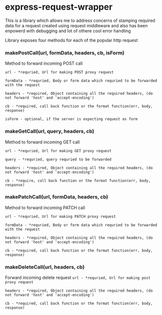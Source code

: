 # express-request-wrapper
This is a library which allows me to address concerns of stamping required data for a request created using request middleware and also has been enpowerd with debugging and lot of othere cool error handling

Library exposes four methods for each of the popular http request

### makePostCall(url, formData, headers, cb, isForm)
Method to forward incoming POST call

`url - *requried, Url for making POST proxy request`

`formData - *requried, Body or form data which requried to be forwarded with the request `

`headers - *required, Object containing all the required headers, (do not forward 'host' and 'accept-encoding')`

`cb - *required, call back function or the format function(err, body, response)`

`isForm - optional, if the server is expecting request as form`

### makeGetCall(url, query, headers, cb)
Method to forward incoming GET call

`url - *requried, Url for making GET proxy request`

`query - *requried, query requried to be forwarded`

`headers - *required, Object containing all the required headers, (do not forward 'host' and 'accept-encoding')`

`cb - *require, call back function or the format function(err, body, response)`

### makePatchCall(url, formData, headers, cb)
Method to forward incoming PATCH call

`url - *requried, Url for making PATCH proxy request`

`formData - *requried, Body or form data which requried to be forwarded with the request `

`headers - *required, Object containing all the required headers, (do not forward 'host' and 'accept-encoding')`

`cb - *required, call back function or the format function(err, body, response)`

### makeDeleteCall(url, headers, cb)
Forward incoming delete request
`url - *requried, Url for making post proxy request`

`headers - *required, Object containing all the required headers, (do not forward 'host' and 'accept-encoding')`

`cb - *required, call back function or the format function(err, body, response)`
